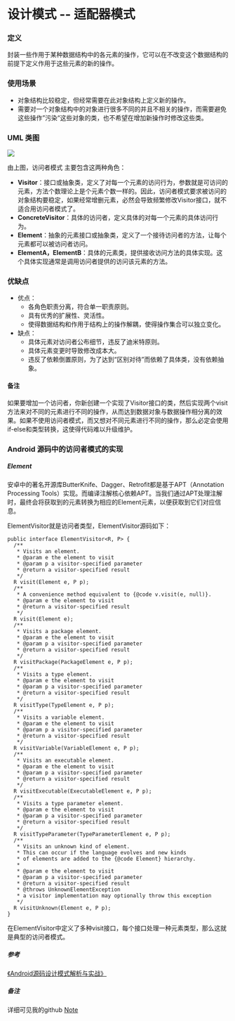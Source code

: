 # 设计模式 -- 适配器模式

### 定义

封装一些作用于某种数据结构中的各元素的操作，它可以在不改变这个数据结构的前提下定义作用于这些元素的新的操作。

### 使用场景

- 对象结构比较稳定，但经常需要在此对象结构上定义新的操作。
- 需要对一个对象结构中的对象进行很多不同的并且不相关的操作，而需要避免这些操作”污染“这些对象的类，也不希望在增加新操作时修改这些类。

### UML 类图

![](https://github.com/mrlsm/Note/blob/master/designPatterns/images/visitor_uml.jpg)

由上图，访问者模式 主要包含这两种角色：

- **Visitor**：接口或抽象类，定义了对每一个元素的访问行为，参数就是可访问的元素，方法个数理论上是个元素个数一样的。因此，访问者模式要求被访问的对象结构要稳定，如果经常增删元素，必然会导致频繁修改Visitor接口，就不适合用访问者模式了。
- **ConcreteVisitor**：具体的访问者，定义具体的对每一个元素的具体访问行为。
- **Element**：抽象的元素接口或抽象类，定义了一个接待访问者的方法，让每个元素都可以被访问者访问。
- **ElementA，ElementB**：具体的元素类，提供接收访问方法的具体实现。这个具体实现通常是调用访问者提供的访问该元素的方法。

### 优缺点
- 优点：
    - 各角色职责分离，符合单一职责原则。
 	- 具有优秀的扩展性、灵活性。
	- 使得数据结构和作用于结构上的操作解耦，使得操作集合可以独立变化。
- 缺点：
    - 具体元素对访问者公布细节，违反了迪米特原则。
	- 具体元素变更时导致修改成本大。
	- 违反了依赖倒置原则，为了达到“区别对待”而依赖了具体类，没有依赖抽象。

#### 备注

如果要增加一个访问者，你新创建一个实现了Visitor接口的类，然后实现两个visit方法来对不同的元素进行不同的操作，从而达到数据对象与数据操作相分离的效果。如果不使用访问者模式，而又想对不同元素进行不同的操作，那么必定会使用if-else和类型转换，这使得代码难以升级维护。

### Android 源码中的访问者模式的实现

##### Element

安卓中的著名开源库ButterKnife、Dagger、Retrofit都是基于APT（Annotation Processing Tools）实现。而编译注解核心依赖APT。当我们通过APT处理注解时，最终会将获取到的元素转换为相应的Element元素，以便获取到它们对应信息。

ElementVisitor就是访问者类型，ElementVisitor源码如下：

```
public interface ElementVisitor<R, P> {
  /**
   * Visits an element.
   * @param e the element to visit
   * @param p a visitor-specified parameter
   * @return a visitor-specified result
   */
  R visit(Element e, P p);
  /**
   * A convenience method equivalent to {@code v.visit(e, null)}.
   * @param e the element to visit
   * @return a visitor-specified result
   */
  R visit(Element e);
  /**
   * Visits a package element.
   * @param e the element to visit
   * @param p a visitor-specified parameter
   * @return a visitor-specified result
   */
  R visitPackage(PackageElement e, P p);
  /**
   * Visits a type element.
   * @param e the element to visit
   * @param p a visitor-specified parameter
   * @return a visitor-specified result
   */
  R visitType(TypeElement e, P p);
  /**
   * Visits a variable element.
   * @param e the element to visit
   * @param p a visitor-specified parameter
   * @return a visitor-specified result
   */
  R visitVariable(VariableElement e, P p);
  /**
   * Visits an executable element.
   * @param e the element to visit
   * @param p a visitor-specified parameter
   * @return a visitor-specified result
   */
  R visitExecutable(ExecutableElement e, P p);
  /**
   * Visits a type parameter element.
   * @param e the element to visit
   * @param p a visitor-specified parameter
   * @return a visitor-specified result
   */
  R visitTypeParameter(TypeParameterElement e, P p);
  /**
   * Visits an unknown kind of element.
   * This can occur if the language evolves and new kinds
   * of elements are added to the {@code Element} hierarchy.
   *
   * @param e the element to visit
   * @param p a visitor-specified parameter
   * @return a visitor-specified result
   * @throws UnknownElementException
   * a visitor implementation may optionally throw this exception
   */
  R visitUnknown(Element e, P p);
}

```

在ElementVisitor中定义了多种visit接口，每个接口处理一种元素类型，那么这就是典型的访问者模式。

##### 参考
[《Android源码设计模式解析与实战》](https://book.douban.com/subject/26644935/)  
                                                                   

##### 备注
详细可见我的github [Note](https://github.com/mrlsm/Note)